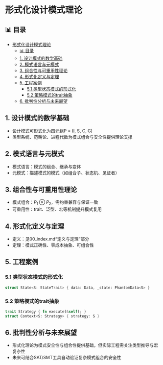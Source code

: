 ﻿# 形式化设计模式理论

## 📊 目录

- [形式化设计模式理论](#形式化设计模式理论)
  - [📊 目录](#-目录)
  - [1. 设计模式的数学基础](#1-设计模式的数学基础)
  - [2. 模式语言与元模式](#2-模式语言与元模式)
  - [3. 组合性与可重用性理论](#3-组合性与可重用性理论)
  - [4. 形式化定义与定理](#4-形式化定义与定理)
  - [5. 工程案例](#5-工程案例)
    - [5.1 类型状态模式的形式化](#51-类型状态模式的形式化)
    - [5.2 策略模式的trait抽象](#52-策略模式的trait抽象)
  - [6. 批判性分析与未来展望](#6-批判性分析与未来展望)

## 1. 设计模式的数学基础

- 设计模式可形式化为四元组P = (I, S, C, G)
- 类型系统、范畴论、进程代数为模式组合与安全性提供理论支撑

## 2. 模式语言与元模式

- 模式语言：模式的组合、继承与变体
- 元模式：描述模式的模式（如组合子、状态机、见证者）

## 3. 组合性与可重用性理论

- 模式组合：$P_1 \otimes P_2$，需约束兼容与保证一致
- 可重用性：trait、泛型、宏等机制提升模式复用

## 4. 形式化定义与定理

- 定义：见00_index.md“定义与定理”部分
- 定理：模式正确性、零成本抽象、可组合性

## 5. 工程案例

### 5.1 类型状态模式的形式化

```rust
struct State<S: StateTrait> { data: Data, _state: PhantomData<S> }
```

### 5.2 策略模式的trait抽象

```rust
trait Strategy { fn execute(&self); }
struct Context<S: Strategy> { strategy: S }
```

## 6. 批判性分析与未来展望

- 形式化理论为模式安全性与组合性提供基础，但实际工程需关注类型推导与宏复杂性
- 未来可结合SAT/SMT工具自动验证复杂模式组合的安全性
